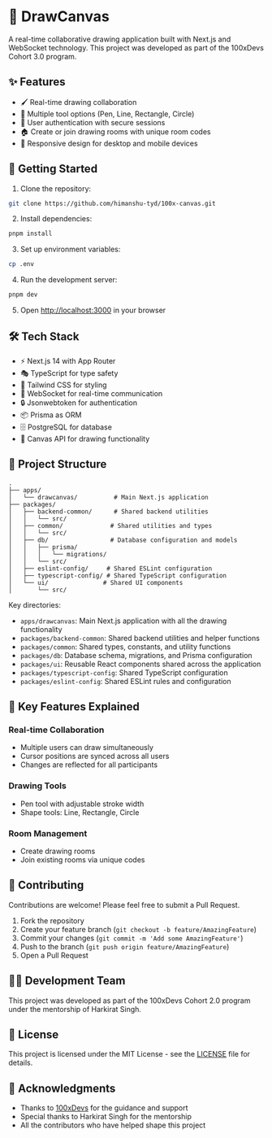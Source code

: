 # 🎨 DrawCanvas

A real-time collaborative drawing application built with Next.js and WebSocket technology. This project was developed as part of the 100xDevs Cohort 3.0 program.

## ✨ Features

- 🖌️ Real-time drawing collaboration
- 🎯 Multiple tool options (Pen, Line, Rectangle, Circle)
- 🔐 User authentication with secure sessions
- 🏠 Create or join drawing rooms with unique room codes
- 📱 Responsive design for desktop and mobile devices



## 🚀 Getting Started

1. Clone the repository:
```bash
git clone https://github.com/himanshu-tyd/100x-canvas.git
```

2. Install dependencies:
```bash
pnpm install
```

3. Set up environment variables:
```bash
cp .env
```

4. Run the development server:
```bash
pnpm dev
```

5. Open [http://localhost:3000](http://localhost:3000) in your browser

## 🛠️ Tech Stack

- ⚡ Next.js 14 with App Router
- 🎭 TypeScript for type safety
- 🎨 Tailwind CSS for styling
- 🔌 WebSocket for real-time communication
- 🔒 Jsonwebtoken for authentication
- 📦 Prisma as ORM
- 🗄️ PostgreSQL for database
- 🎯 Canvas API for drawing functionality
<!-- - ☁️ Vercel for deployment -->

## 📁 Project Structure

```
.
├── apps/
│   └── drawcanvas/          # Main Next.js application
├── packages/
│   ├── backend-common/      # Shared backend utilities
│   │   └── src/
│   ├── common/             # Shared utilities and types
│   │   └── src/
│   ├── db/                 # Database configuration and models
│   │   ├── prisma/
│   │   │   └── migrations/
│   │   └── src/
│   ├── eslint-config/     # Shared ESLint configuration
│   ├── typescript-config/ # Shared TypeScript configuration
│   └── ui/               # Shared UI components
│       └── src/
```

Key directories:
- `apps/drawcanvas`: Main Next.js application with all the drawing functionality
- `packages/backend-common`: Shared backend utilities and helper functions
- `packages/common`: Shared types, constants, and utility functions
- `packages/db`: Database schema, migrations, and Prisma configuration
- `packages/ui`: Reusable React components shared across the application
- `packages/typescript-config`: Shared TypeScript configuration
- `packages/eslint-config`: Shared ESLint rules and configuration

## 🌟 Key Features Explained

### Real-time Collaboration
- Multiple users can draw simultaneously
- Cursor positions are synced across all users
- Changes are reflected  for all participants

### Drawing Tools
- Pen tool with adjustable stroke width
- Shape tools: Line, Rectangle, Circle


### Room Management
- Create drawing rooms
- Join existing rooms via unique codes


## 🤝 Contributing

Contributions are welcome! Please feel free to submit a Pull Request.

1. Fork the repository
2. Create your feature branch (`git checkout -b feature/AmazingFeature`)
3. Commit your changes (`git commit -m 'Add some AmazingFeature'`)
4. Push to the branch (`git push origin feature/AmazingFeature`)
5. Open a Pull Request

## 👨‍💻 Development Team

This project was developed as part of the 100xDevs Cohort 2.0 program under the mentorship of Harkirat Singh.

## 📝 License

This project is licensed under the MIT License - see the [LICENSE](LICENSE) file for details.

## 🙏 Acknowledgments

- Thanks to [100xDevs](https://100xdevs.com) for the guidance and support
- Special thanks to Harkirat Singh for the mentorship
- All the contributors who have helped shape this project

